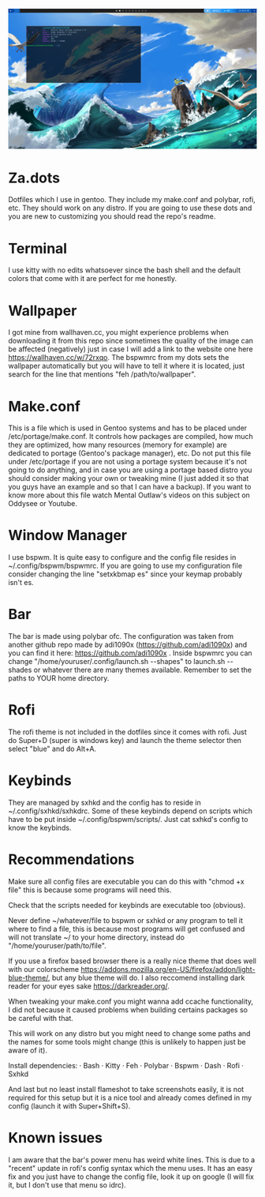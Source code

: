 ![alt text](https://github.com/zazaserty/Za.dots/blob/main/rice.png)
# Za.dots
Dotfiles which I use in gentoo.
They include my make.conf and polybar, rofi, etc.
They should work on any distro.
If you are going to use these dots and you are new to customizing you should read the repo's readme.

# Terminal
I use kitty with no edits whatsoever since the bash shell and the default colors that come with it are perfect for me honestly.

# Wallpaper
I got mine from wallhaven.cc, you might experience problems when downloading it from this repo since sometimes the quality of the image can be affected (negatively) just in case I will add a link to the website one here https://wallhaven.cc/w/72rxqo. The bspwmrc from my dots sets the wallpaper automatically but you will have to tell it where it is located, just search for the line that mentions "feh /path/to/wallpaper". 

# Make.conf
This is a file which is used in Gentoo systems and has to be placed under /etc/portage/make.conf. It controls how packages are compiled, how much they are optimized, how many resources (memory for example) are dedicated to portage (Gentoo's package manager), etc. Do not put this file under /etc/portage if you are not using a portage system because it's not going to do anything, and in case you are using a portage based distro you should consider making your own or tweaking mine (I just added it so that you guys have an example and so that I can have a backup). If you want to know more about this file watch Mental Outlaw's videos on this subject on Oddysee or Youtube.

# Window Manager
I use bspwm. It is quite easy to configure and the config file resides in ~/.config/bspwm/bspwmrc. If you are going to use my configuration file consider changing the line "setxkbmap es" since your keymap probably isn't es.

# Bar
The bar is made using polybar ofc. The configuration was taken from another github repo made by adi1090x (https://github.com/adi1090x) and you can find it here: https://github.com/adi1090x . Inside bspwmrc you can change "/home/youruser/.config/launch.sh --shapes" to launch.sh --shades or whatever there are many themes available. Remember to set the paths to YOUR home directory.

# Rofi
The rofi theme is not included in the dotfiles since it comes with rofi. Just do Super+D (super is windows key) and launch the theme selector then select "blue" and do Alt+A.

# Keybinds
They are managed by sxhkd and the config has to reside in ~/.config/sxhkd/sxhkdrc. Some of these keybinds depend on scripts which have to be put inside ~/.config/bspwm/scripts/. Just cat sxhkd's config to know the keybinds.

# Recommendations
Make sure all config files are executable you can do this with "chmod +x file" this is because some programs will need this.

Check that the scripts needed for keybinds are executable too (obvious).

Never define ~/whatever/file to bspwm or sxhkd or any program to tell it where to find a file, this is because most programs will get confused and will not translate ~/ to your home directory, instead do "/home/youruser/path/to/file".

If you use a firefox based browser there is a really nice theme that does well with our colorscheme https://addons.mozilla.org/en-US/firefox/addon/light-blue-theme/, but any blue theme will do. I also reccomend installing dark reader for your eyes sake https://darkreader.org/.

When tweaking your make.conf you might wanna add ccache functionality, I did not because it caused problems when building certains packages so be careful with that.

This will work on any distro but you might need to change some paths and the names for some tools might change (this is unlikely to happen just be aware of it).

Install dependencies:
  · Bash
  · Kitty
  · Feh
  · Polybar
  · Bspwm
  · Dash
  · Rofi
  · Sxhkd
  
And last but no least install flameshot to take screenshots easily, it is not required for this setup but it is a nice tool and already comes defined in my config (launch it with Super+Shift+S).

# Known issues
I am aware that the bar's power menu has weird white lines. This is due to a "recent" update in rofi's config syntax which the menu uses. It has an easy fix and you just have to change the config file, look it up on google (I will fix it, but I don't use that menu so idrc).
